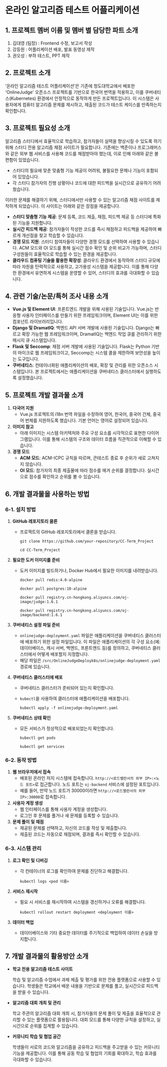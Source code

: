 # 온라인 알고리즘 테스트 어플리케이션

## 1. 프로젝트 멤버 이름 및 멤버 별 담당한 파트 소개

1. 김대영 (팀장) : Frontend 수정, 보고서 작성
2. 강등원 : 어플리케이션 배포, 발표 동영상 제작
3. 권오성 : 부하 테스트, PPT 제작

## 2. 프로젝트 소개

‘온라인 알고리즘 테스트 어플리케이션’은 기존에 청도대학교에서 배포한 'OnlineJudge' 오픈소스 프로젝트를 기반으로 한국어 번역을 적용하고, 이를 쿠버네티스(Kubernetes) 환경에서 안정적으로 동작하게 만든 프로젝트입니다. 이 시스템은 사용자에게 컴퓨터 알고리즘 문제를 제시하고, 제출된 코드가 테스트 케이스를 만족하는지 확인합니다.

## 3. 프로젝트 필요성 소개

알고리즘 스터디에서 효율적으로 학습하고, 참가자들이 실력을 향상시킬 수 있도록 하기 위해 스터디 전용 알고리즘 채점 사이트가 필요합니다. 기존에는 백준이나 프로그래머스와 같은 외부 웹 서비스를 사용해 코드를 채점받아야 했는데, 이로 인해 아래와 같은 불편함이 있었습니다.

- 스터디의 필요에 맞춘 맞춤형 기능 제공이 어려워, 불필요한 문제나 기능이 포함되어 있었습니다.
- 각 스터디 참가자의 진행 상황이나 코드에 대한 피드백을 실시간으로 공유하기 어려웠습니다.

이러한 문제를 해결하기 위해, 스터디에서만 사용할 수 있는 알고리즘 채점 사이트를 제작하게 되었습니다. 이 사이트는 아래와 같은 장점을 제공합니다.

- **스터디 맞춤형 기능 제공**: 문제 등록, 코드 제출, 채점, 피드백 제공 등 스터디에 특화된 기능을 지원합니다.
- **실시간 피드백 제공**: 참가자들이 작성한 코드를 즉시 채점하고 피드백을 제공하여 빠르게 개선점을 찾고 학습할 수 있습니다.
- **경쟁 모드 지원**: 스터디 참여자들이 다양한 경쟁 모드를 선택하여 사용할 수 있습니다. ACM 모드와 OI 모드를 통해 실시간 점수 확인 및 순위 비교가 가능하며, 스터디 구성원들이 효율적으로 학습할 수 있는 환경을 제공합니다.
- **클라우드 컴퓨팅 기술을 활용한 확장성**: 클라우드 환경에서 동작하여 스터디 규모에 따라 자원을 탄력적으로 사용하고, 고가용성 시스템을 제공합니다. 이를 통해 다양한 환경에서 유연하게 시스템을 운영할 수 있어, 스터디의 효과를 극대화할 수 있습니다.

## 4. 관련 기술/논문/특허 조사 내용 소개

- **Vue.js 및 Element UI**: 프론트엔드 개발을 위해 사용된 기술입니다. Vue.js는 반응형 사용자 인터페이스를 만들기 위한 프레임워크이며, Element UI는 이를 위한 컴포넌트 라이브러리입니다.
- **Django 및 DramatIQ**: 백엔드 API 서버 개발에 사용된 기술입니다. Django는 빠르고 확장 가능한 웹 프레임워크이며, DramatIQ는 백엔드 작업 큐를 관리하기 위한 메시지 큐 시스템입니다.
- **Flask 및 Seccomp**: 채점 서버 개발에 사용된 기술입니다. Flask는 Python 기반의 마이크로 웹 프레임워크이고, Seccomp는 시스템 콜을 제한하여 보안성을 높이는 도구입니다.
- **쿠버네티스**: 컨테이너화된 애플리케이션의 배포, 확장 및 관리를 위한 오픈소스 시스템입니다. 본 프로젝트에서는 애플리케이션을 쿠버네티스 클러스터에서 실행하도록 설정했습니다.

## 5. 프로젝트 개발 결과물 소개

1. **다국어 지원**
    - Vue.js 프로젝트의 i18n 번역 파일을 수정하여 영어, 한국어, 중국어 간체, 중국어 번체를 지원하도록 했습니다. 기본 언어는 영어로 설정되어 있습니다.
2. **이미지 참고**
    - 아래 이미지는 시스템 아키텍처와 주요 구성 요소를 시각적으로 표현한 다이어그램입니다. 이를 통해 시스템의 구조와 데이터 흐름을 직관적으로 이해할 수 있습니다.
3. **경쟁 모드**
    - **ACM 모드**: ACM-ICPC 규칙을 따르며, 콘테스트 종료 후 순위가 새로 고쳐지지 않습니다.
    - **OI 모드**: 참가자의 최종 제출물에 따라 점수를 매겨 순위를 결정합니다. 실시간으로 점수를 확인하고 순위를 볼 수 있습니다.

## 6. 개발 결과물을 사용하는 방법

### 6-1. 설치 방법

1. **GitHub 레포지토리 클론**
    - 프로젝트의 GitHub 레포지토리에서 클론을 받습니다.
        
        `git clone https://github.com/your-repository/CC-Term_Project`

        `cd CC-Term_Project`
        
2. **필요한 도커 이미지를 준비**
    - 도커 이미지를 빌드하거나, Docker Hub에서 필요한 이미지를 내려받습니다.
        
        `docker pull redis:4.0-alpine`

        `docker pull postgres:10-alpine`

        `docker pull registry.cn-hongkong.aliyuncs.com/oj-image/judge:1.6.1`

        `docker pull registry.cn-hongkong.aliyuncs.com/oj-image/backend:1.6.1`
        
3. **쿠버네티스 설정 파일 준비**
    - `onlinejudge-deployment.yaml` 파일은 애플리케이션을 쿠버네티스 클러스터에 배포하기 위한 설정 파일입니다. 이 파일은 애플리케이션의 각 구성 요소(예: 데이터베이스, 캐시 서버, 백엔드, 프론트엔드 등)를 정의하고, 쿠버네티스 클러스터에서 어떻게 배포할지 지정합니다.
    - 해당 파일은 `/src/OnlineJudgeDeployk8s/onlinejudge-deployment.yaml` 경로에 있습니다.
4. **쿠버네티스 클러스터에 배포**
    - 쿠버네티스 클러스터가 준비되어 있는지 확인합니다.
    - `kubectl`을 사용하여 클러스터에 애플리케이션을 배포합니다.
        
        `kubectl apply -f onlinejudge-deployment.yaml`
        
5. **쿠버네티스 상태 확인**
    - 모든 서비스가 정상적으로 배포되었는지 확인합니다.
    
        `kubectl get pods`

        `kubectl get services`

### 6-2. 동작 방법

1. **웹 브라우저에서 접속**
    - 배포된 온라인 저지 시스템에 접속합니다. `http://<로드밸런서의 외부 IP>:<노드 포트>`로 접근합니다. 노드 포트는 `oj-backend` 서비스에 설정된 포트입니다.
    - 예를 들어, 만약 노드 포트가 30000이라면 `http://<로드밸런서의 외부 IP>:30000`로 접속합니다.
2. **사용자 계정 생성**
    - 웹 인터페이스를 통해 사용자 계정을 생성합니다.
    - 로그인 후 문제를 풀거나 새 문제를 등록할 수 있습니다.
3. **문제 풀이 및 채점**
    - 제공된 문제를 선택하고, 자신의 코드를 작성 및 제출합니다.
    - 제출된 코드는 자동으로 채점되며, 결과를 즉시 확인할 수 있습니다.
### 6-3. 시스템 관리

1. **로그 확인 및 디버깅**
    - 각 컨테이너의 로그를 확인하여 문제를 진단하고 해결합니다.
    
        `kubectl logs <pod 이름>`

2. **서비스 재시작**
    - 필요 시 서비스를 재시작하여 시스템을 갱신하거나 오류를 해결합니다.
        
        `kubectl rollout restart deployment <deployment 이름>`
        
3. **데이터 백업**
    - 데이터베이스와 기타 중요한 데이터를 주기적으로 백업하여 데이터 손실을 방지합니다.

## 7. 개발 결과물의 활용방안 소개

- **학교 전용 알고리즘 테스트 사이트**
    
    학습 및 알고리즘 수업에서 과제 제출 및 평가를 위한 전용 플랫폼으로 사용할 수 있습니다. 학생들은 학교에서 배운 내용을 기반으로 문제를 풀고, 실시간으로 피드백을 받을 수 있습니다.
    
- **알고리즘 대회 개최 및 관리**
    
    학교 주관의 알고리즘 대회 개최 시, 참가자들의 문제 풀이 및 제출을 효율적으로 관리할 수 있는 플랫폼으로 활용됩니다. 대회 모드를 통해 다양한 규칙을 설정하고, 실시간으로 순위를 집계할 수 있습니다.
    
- **커뮤니티 학습 및 협업 공간**
    
    학생들이 서로의 코드와 알고리즘을 공유하고 피드백을 주고받을 수 있는 커뮤니티 기능을 제공합니다. 이를 통해 공동 학습 및 협업의 기회를 확대하고, 학습 효과를 극대화할 수 있습니다.